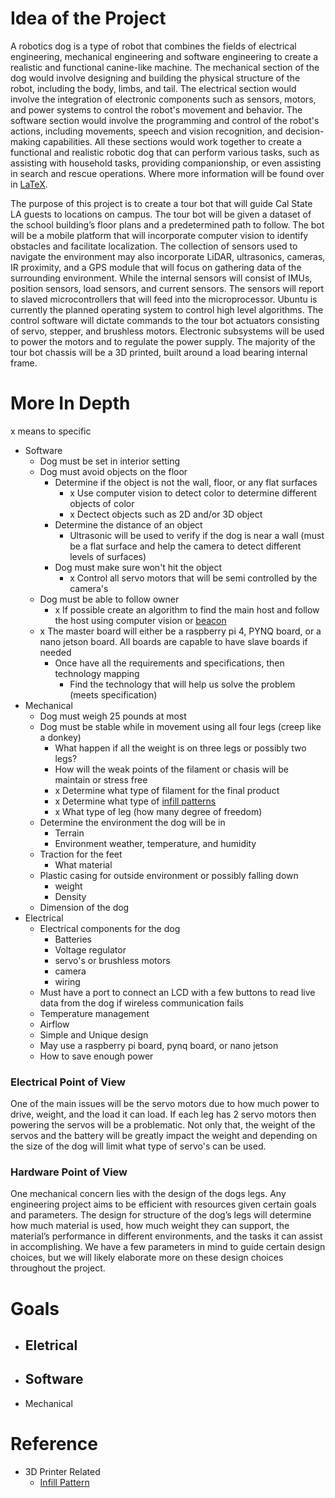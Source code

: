 # Idea of the Project

A robotics dog is a type of robot that combines the fields of electrical engineering, mechanical engineering and software engineering to create a realistic and functional canine-like machine. The mechanical section of the dog would involve designing and building the physical structure of the robot, including the body, limbs, and tail. The electrical section would involve the integration of electronic components such as sensors, motors, and power systems to control the robot's movement and behavior. The software section would involve the programming and control of the robot's actions, including movements, speech and vision recognition, and decision-making capabilities. All these sections would work together to create a functional and realistic robotic dog that can perform various tasks, such as assisting with household tasks, providing companionship, or even assisting in search and rescue operations. Where more information will be found over in [LaTeX](https://www.overleaf.com/7552569246fycsxpckjfby).

The purpose of this project is to create a tour bot that will guide Cal State LA guests to locations on campus. The tour bot will be given a dataset of the school building’s floor plans and a predetermined path to follow. The bot will be a mobile platform that will incorporate computer vision to identify obstacles and facilitate localization. The collection of sensors used to navigate the environment may also incorporate LiDAR, ultrasonics, cameras, IR proximity, and a GPS module that will focus on gathering data of the surrounding environment. While the internal sensors will consist of IMUs, position sensors, load sensors, and current sensors. The sensors will report to slaved microcontrollers that will feed into the microprocessor. Ubuntu is currently the planned operating system to control high level algorithms. The control software will dictate commands to the tour bot actuators consisting of servo, stepper, and brushless motors. Electronic subsystems will be used to power the motors and to regulate the power supply. The majority of the tour bot chassis will be a 3D printed, built around a load bearing internal frame. 

# More In Depth

x means to specific

- Software
  - Dog must be set in interior setting
  - Dog must avoid objects on the floor
    - Determine if the object is not the wall, floor, or any flat surfaces
        - x Use computer vision to detect color to determine different objects of color
        - x Dectect objects such as 2D and/or 3D object
    - Determine the distance of an object
        - Ultrasonic will be used to verify if the dog is near a wall (must be a flat surface and help the camera to detect different levels of surfaces)
    - Dog must make sure won't hit the object 
        - x Control all servo motors that will be semi controlled by the camera's
  - Dog must be able to follow owner
    - x If possible create an algorithm to find the main host and follow the host using computer vision or [beacon](https://kontakt.io/what-is-a-beacon/)
  - x The master board will either be a raspberry pi 4, PYNQ board, or a nano jetson board. All boards are capable to have slave boards if needed
    - Once have all the requirements and specifications, then technology mapping
        - Find the technology that will help us solve the problem (meets specification) 
- Mechanical
  - Dog must weigh 25 pounds at most
  - Dog must be stable while in movement using all four legs (creep like a donkey)
    - What happen if all the weight is on three legs or possibly two legs? 
    - How will the weak points of the filament or chasis will be maintain or stress free    
    -  x Determine what type of filament for the final product
    -  x Determine what type of [infill patterns](https://all3dp.com/2/cura-infill-patterns-all-you-need-to-know/)
    -  x What type of leg (how many degree of freedom)
  - Determine the environment the dog will be in
    - Terrain
    - Environment weather, temperature, and humidity
  - Traction for the feet
    - What material
  - Plastic casing for outside environment or possibly falling down 
    - weight
    - Density
  - Dimension of the dog
- Electrical
  - Electrical components for the dog
    - Batteries
    - Voltage regulator
    - servo's or brushless motors
    - camera
    - wiring
  - Must have a port to connect an LCD with a few buttons to read live data from the dog if wireless communication fails
  - Temperature management
  - Airflow
  - Simple and Unique design
  - May use a raspberry pi board, pynq board, or nano jetson
  - How to save enough power 
  

### Electrical Point of View

One of the main issues will be the servo motors due to how much power to drive, weight, and the load it can load. If each leg has 2 servo motors then powering the servos will be a problematic. Not only that, the weight of the servos and the battery will be greatly impact the weight and depending on the size of the dog will limit what type of servo's can be used. 



### Hardware Point of View

One mechanical concern lies with the design of the dogs legs. Any engineering project aims to be efficient with resources given certain goals and parameters. The design for structure of the dog’s legs will determine how much material is used, how much weight they can support, the material’s performance in different environments, and the tasks it can assist in accomplishing. We have a few parameters in mind to guide certain design choices, but we will likely elaborate more on these design choices throughout the project. 

# Goals

- Eletrical
  - 
- Software
  - 
- Mechanical

# Reference
- 3D Printer Related
  - [Infill Pattern](https://all3dp.com/2/cura-infill-patterns-all-you-need-to-know/)

